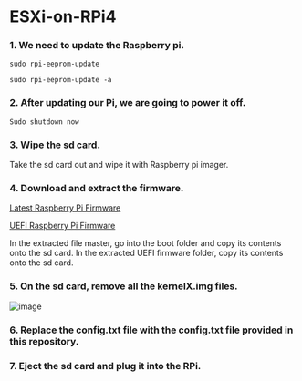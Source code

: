 # ESXi-on-RPi4

### 1. We need to update the Raspberry pi.
```
sudo rpi-eeprom-update
```
```
sudo rpi-eeprom-update -a
```
### 2. After updating our Pi, we are going to power it off.
``` 
Sudo shutdown now
```
### 3. Wipe the sd card.

Take the sd card out and wipe it with Raspberry pi imager.

### 4. Download and extract the firmware.

[Latest Raspberry Pi Firmware](https://bit.ly/2HpIaG6)

[UEFI Raspberry Pi Firmware](https://bit.ly/3jota8D)

In the extracted file master, go into the boot folder and copy its contents onto the sd card.
In the extracted UEFI firmware folder, copy its contents onto the sd card.

### 5. On the sd card, remove all the kernelX.img files.
![image](https://user-images.githubusercontent.com/32524000/109423402-7dca2600-79df-11eb-865b-f4e48f63e614.png)

### 6. Replace the config.txt file with the config.txt file provided in this repository.

### 7. Eject the sd card and plug it into the RPi.


